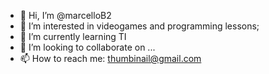 - 👋 Hi, I’m @marcelloB2
- 👀 I’m interested in videogames and programming  lessons;
- 🌱 I’m currently learning TI
- 💞️ I’m looking to collaborate on ...
- 📫 How to reach me: thumbinail@gmail.com

<!---
marcelloB2/marcelloB2 is a ✨ special ✨ repository because its `README.md` (this file) appears on your GitHub profile.
You can click the Preview link to take a look at your changes.
--->

